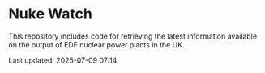 # Nuke Watch

This repository includes code for retrieving the latest information available on the output of EDF nuclear power plants in the UK.

Last updated: 2025-07-09 07:14